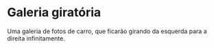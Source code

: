 # Galeria giratória

Uma galeria de fotos de carro, que ficarão girando da esquerda para a direita infinitamente.
